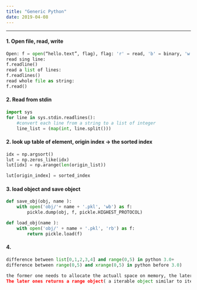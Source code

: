 ```yaml
---
title: "Generic Python"
date: 2019-04-08
---
```

---------------------

#### 1. Open file, read, write
```Python
Open: f = open(“hello.text”, flag), flag: 'r' = read, 'b' = binary, 'w' = write
read sing line:
f.readline() 
read a list of lines:
f.readlines()
read whole file as string:
f.read()
```
#### 2.  Read from stdin
```Python
import sys
for line in sys.stdin.readlines():
	#convert each line from a string to a list of integer
	line_list = (map(int, line.split()))
```
#### 2.  look up table of element, origin index -> the sorted index
```Python
idx = np.argsort()
lut = np.zeros_like(idx)  
lut[idx] = np.arange(len(origin_list))

lut[origin_index] = sorted_index
```

#### 3. load object and save object
```Python
def save_obj(obj, name ):
    with open('obj/'+ name + '.pkl', 'wb') as f:
        pickle.dump(obj, f, pickle.HIGHEST_PROTOCOL)

def load_obj(name ):
    with open('obj/' + name + '.pkl', 'rb') as f:
        return pickle.load(f)
```

#### 4.  
```Python
difference between list[0,1,2,3,4] and range(0,5) in python 3.0+
difference between range(0,5) and xrange(0,5) in python before 3.0)

the former one needs to allocate the actuall space on memory, the later one doesn't have to.
The later ones returns a range object( a iterable object similar to iteratorbut allows random access), so allocate memory on demand.
```

<!--stackedit_data:
eyJoaXN0b3J5IjpbMTA2NTk4MDQ1NCwxNjI1NTQwMjAyLDExOT
M1MTkzODBdfQ==
-->